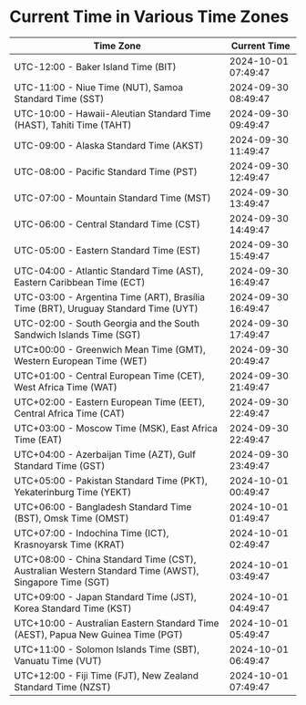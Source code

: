 # Current Time in Various Time Zones

| Time Zone | Current Time |
|-----------|--------------|
| UTC-12:00 - Baker Island Time (BIT) | 2024-10-01 07:49:47 |
| UTC-11:00 - Niue Time (NUT), Samoa Standard Time (SST) | 2024-09-30 08:49:47 |
| UTC-10:00 - Hawaii-Aleutian Standard Time (HAST), Tahiti Time (TAHT) | 2024-09-30 09:49:47 |
| UTC-09:00 - Alaska Standard Time (AKST) | 2024-09-30 11:49:47 |
| UTC-08:00 - Pacific Standard Time (PST) | 2024-09-30 12:49:47 |
| UTC-07:00 - Mountain Standard Time (MST) | 2024-09-30 13:49:47 |
| UTC-06:00 - Central Standard Time (CST) | 2024-09-30 14:49:47 |
| UTC-05:00 - Eastern Standard Time (EST) | 2024-09-30 15:49:47 |
| UTC-04:00 - Atlantic Standard Time (AST), Eastern Caribbean Time (ECT) | 2024-09-30 16:49:47 |
| UTC-03:00 - Argentina Time (ART), Brasília Time (BRT), Uruguay Standard Time (UYT) | 2024-09-30 16:49:47 |
| UTC-02:00 - South Georgia and the South Sandwich Islands Time (SGT) | 2024-09-30 17:49:47 |
| UTC±00:00 - Greenwich Mean Time (GMT), Western European Time (WET) | 2024-09-30 20:49:47 |
| UTC+01:00 - Central European Time (CET), West Africa Time (WAT) | 2024-09-30 21:49:47 |
| UTC+02:00 - Eastern European Time (EET), Central Africa Time (CAT) | 2024-09-30 22:49:47 |
| UTC+03:00 - Moscow Time (MSK), East Africa Time (EAT) | 2024-09-30 22:49:47 |
| UTC+04:00 - Azerbaijan Time (AZT), Gulf Standard Time (GST) | 2024-09-30 23:49:47 |
| UTC+05:00 - Pakistan Standard Time (PKT), Yekaterinburg Time (YEKT) | 2024-10-01 00:49:47 |
| UTC+06:00 - Bangladesh Standard Time (BST), Omsk Time (OMST) | 2024-10-01 01:49:47 |
| UTC+07:00 - Indochina Time (ICT), Krasnoyarsk Time (KRAT) | 2024-10-01 02:49:47 |
| UTC+08:00 - China Standard Time (CST), Australian Western Standard Time (AWST), Singapore Time (SGT) | 2024-10-01 03:49:47 |
| UTC+09:00 - Japan Standard Time (JST), Korea Standard Time (KST) | 2024-10-01 04:49:47 |
| UTC+10:00 - Australian Eastern Standard Time (AEST), Papua New Guinea Time (PGT) | 2024-10-01 05:49:47 |
| UTC+11:00 - Solomon Islands Time (SBT), Vanuatu Time (VUT) | 2024-10-01 06:49:47 |
| UTC+12:00 - Fiji Time (FJT), New Zealand Standard Time (NZST) | 2024-10-01 07:49:47 |
